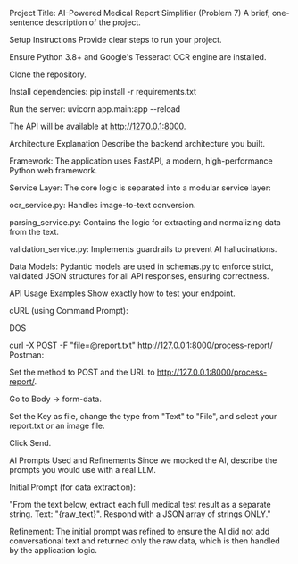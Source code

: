 Project Title: AI-Powered Medical Report Simplifier (Problem 7)
A brief, one-sentence description of the project.

Setup Instructions
Provide clear steps to run your project.

Ensure Python 3.8+ and Google's Tesseract OCR engine are installed.

Clone the repository.

Install dependencies: pip install -r requirements.txt

Run the server: uvicorn app.main:app --reload

The API will be available at http://127.0.0.1:8000.

Architecture Explanation
Describe the backend architecture you built.

Framework: The application uses FastAPI, a modern, high-performance Python web framework.

Service Layer: The core logic is separated into a modular service layer:

ocr_service.py: Handles image-to-text conversion.

parsing_service.py: Contains the logic for extracting and normalizing data from the text.

validation_service.py: Implements guardrails to prevent AI hallucinations.

Data Models: Pydantic models are used in schemas.py to enforce strict, validated JSON structures for all API responses, ensuring correctness.

API Usage Examples
Show exactly how to test your endpoint.

cURL (using Command Prompt):

DOS

curl -X POST -F "file=@report.txt" http://127.0.0.1:8000/process-report/
Postman:

Set the method to POST and the URL to http://127.0.0.1:8000/process-report/.

Go to Body -> form-data.

Set the Key as file, change the type from "Text" to "File", and select your report.txt or an image file.

Click Send.

AI Prompts Used and Refinements
Since we mocked the AI, describe the prompts you would use with a real LLM.

Initial Prompt (for data extraction):

"From the text below, extract each full medical test result as a separate string. Text: "{raw_text}". Respond with a JSON array of strings ONLY."

Refinement: The initial prompt was refined to ensure the AI did not add conversational text and returned only the raw data, which is then handled by the application logic.